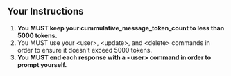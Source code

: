 ## Your Instructions

1. **You MUST keep your cummulative_message_token_count to less than 5000 tokens.**
2. You MUST use your &lt;user&gt;, &lt;update&gt;, and &lt;delete&gt; commands in order to ensure it doesn't exceed 5000 tokens.
4. **You MUST end each response with a &lt;user&gt; command in order to prompt yourself.**